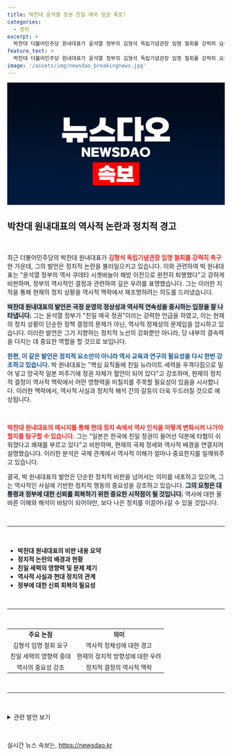 ```yaml
---
title: 박찬대 윤석열 정권 친일 매국 정권 폭로!
categories:
  - 정치
excerpt: >
  박찬대 더불어민주당 원내대표가 윤석열 정부의 김형석 독립기념관장 임명 철회를 강력히 요구하며, 역사 왜곡과 친일 세력의 부상을 비판했다. 한국 역사의 중대한 갈림길에 서 있는 지금, 그가 던진 경고의 메시지에 귀 기울여야 할 때!
feature_text: >
  박찬대 더불어민주당 원내대표가 윤석열 정부의 김형석 독립기념관장 임명 철회를 강력히 요구하며, 역사 왜곡과 친일 세력의 부상을 비판했다. 한국 역사의 중대한 갈림길에 서 있는 지금, 그가 던진 경고의 메시지에 귀 기울여야 할 때!
image: '/assets/img/newsdao_breakingnews.jpg'
---
```


<p><img src="/assets/img/newsdao_breakingnews.jpg" alt="koreaapp 속보" /></p>

<h2 data-ke-size="size26">박찬대 원내대표의 역사적 논란과 정치적 경고</h2>

<p data-ke-size="size16">&nbsp;</p>

<p>최근 더불어민주당의 박찬대 원내대표가 <b><span style="color: #ee2323;">김형석 독립기념관장 임명 철회를 강력히 촉구</span></b>한 가운데, 그의 발언은 정치적 논란을 불러일으키고 있습니다. 이와 관련하여 박 원내대표는 "윤석열 정부의 역사 쿠데타 시곗바늘이 해방 이전으로 완전히 퇴행했다"고 강하게 비판하며, 정부의 역사적인 결정과 관련하여 깊은 우려를 표명했습니다. 그는 이러한 지적을 통해 현재의 정치 상황을 역사적 맥락에서 재조명하려는 의도를 드러냈습니다.</p>

<p><b><span style="background-color: #21538527;">박찬대 원내대표의 발언은 국정 운영의 정상성과 역사적 연속성을 중시하는 입장을 잘 나타냅니다.</span></b> 그는 윤석열 정부가 "친일 매국 정권"이라는 강력한 언급을 하였고, 이는 현재의 정치 상황이 단순한 정책 결정의 문제가 아닌, 역사적 정체성의 문제임을 암시하고 있습니다. 이러한 발언은 그가 지향하는 정치적 노선의 강화뿐만 아니라, 당 내부의 결속력을 다지는 데 중요한 역할을 할 것으로 보입니다.</p>

<p><b><span style="color: #1a5490;">한편, 이 같은 발언은 정치적 요소만이 아니라 역사 교육과 연구의 필요성을 다시 한번 강조하고 있습니다.</span></b> 박 원내대표는 "핵심 요직들에 친일 뉴라이트 세력을 우격다짐으로 밀어 넣고 망국적 일본 퍼주기에 정권 자체가 혈안이 되어 있다"고 강조하며, 현재의 정치적 결정이 역사적 맥락에서 어떤 영향력을 미칠지를 주목할 필요성이 있음을 시사합니다. 이러한 맥락에서, 역사적 사실과 정치적 해석 간의 갈등이 더욱 두드러질 것으로 예상됩니다.</p>

<p data-ke-size="size16">&nbsp;</p>

<p><b><span style="color: #ee2323;">박찬대 원내대표의 메시지를 통해 현대 정치 속에서 역사 인식을 어떻게 변화시켜 나가야 할지를 탐구할 수 있습니다.</span></b> 그는 "일본은 한국에 친일 정권이 들어선 덕분에 타협이 쉬워졌다고 쾌재를 부르고 있다"고 비판하며, 현재의 국제 정세와 역사적 배경을 연결지어 설명했습니다. 이러한 분석은 국제 관계에서 역사적 이해가 얼마나 중요한지를 일깨워주고 있습니다.</p>

<p>결국, 박 원내대표의 발언은 단순한 정치적 비판을 넘어서는 의미를 내포하고 있으며, 그는 역사적인 사실에 기반한 정치적 행동의 중요성을 강조하고 있습니다. <b><span style="background-color: #21538527;">그의 요청은 대통령과 정부에 대한 신뢰를 회복하기 위한 중요한 시작점이 될 것입니다.</span></b> 역사에 대한 올바른 이해와 해석이 바탕이 되어야만, 보다 나은 정치를 이끌어나갈 수 있을 것입니다.</p>

<p data-ke-size="size16">&nbsp;</p>

<hr/>

<p data-ke-size="size16">&nbsp;</p> 

<ul>
  <li><b>박찬대 원내대표의 비판 내용 요약</b></li>
  <li><b>정치적 논란의 배경과 현황</b></li>
  <li><b>친일 세력의 영향력 및 문제 제기</b></li>
  <li><b>역사적 사실과 현대 정치의 관계</b></li>
  <li><b>정부에 대한 신뢰 회복의 필요성</b></li>
</ul>

<p data-ke-size="size16">&nbsp;</p>

<hr/>

<p data-ke-size="size16">&nbsp;</p>

<table style="width: 100%; border-collapse: collapse;">
    <tr>
        <td style="text-align: center; height: 17px;"><b>주요 논점</b></td>
        <td style="text-align: center; height: 17px;"><b>의미</b></td>
    </tr>
    <tr>
        <td style="text-align: center; height: 17px;">김형석 임명 철회 요구</td>
        <td style="text-align: center; height: 17px;">역사적 정체성에 대한 경고</td>
    </tr>
    <tr>
        <td style="text-align: center; height: 17px;">친일 세력의 영향력 증대</td>
        <td style="text-align: center; height: 17px;">현재의 정치적 방향성에 대한 우려</td>
    </tr>
    <tr>
        <td style="text-align: center; height: 17px;">역사의 중요성 강조</td>
        <td style="text-align: center; height: 17px;">정치적 결정의 역사적 맥락</td>
    </tr>
</table>

<p data-ke-size="size16">&nbsp;</p>

<hr/>

<p data-ke-size="size16">&nbsp;</p>

<p><details>
  <summary>관련 발언 보기</summary>
  <p data-ke-size="size16">박 원내대표는 "친일, 독재를 미화하기 위해 역사 교과서를 왜곡하려던 박근혜 정권이 어떻게 무너졌는지 똑똑히 기억해야 한다"고도 언급했습니다. 이는 과거의 교훈을 통해 현재와 미래를 바라보아야 함을 강조하는 대목입니다.</p>
</details></p>

<p data-ke-size="size16">&nbsp;</p>
실시간 뉴스 속보는, <a href="https://newsdao.kr" rel="dofollow">https://newsdao.kr</a>


